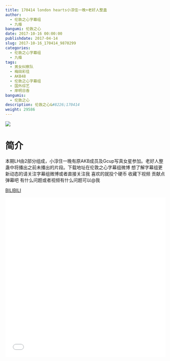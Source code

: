 ```yaml
---
title: 170414 london hearts小淳住一晚+老好人整蛊
author: 
  - 伦敦之心字幕组
  - 九條
bangumi: 伦敦之心
date: 2017-10-16 00:00:00
publishdate: 2017-04-14
slug: 2017-10-16_170414_9870299
categories: 
  - 伦敦之心字幕组
  - 九條
tags: 
  - 男女纠察队
  - 梅田彩佳
  - AKB48
  - 伦敦之心字幕组
  - 国外综艺
  - 岸明日香
bangumis: 
  - 伦敦之心
description: 伦敦之心&#8226;170414
weight: 29586
---
```


![](https://i.imgur.com/EJssSqR.jpg)

# 简介  
本期LH由2部分组成，小淳住一晚有原AKB成员及Gcup写真女星参加。老好人整蛊中将播出之前未播出的片段。下载地址在伦敦之心字幕组微博 想了解字幕组更新动态的请关注字幕组微博或者直接关注我 喜欢的就投个硬币 收藏下视频 贡献点弹幕吧
有什么问题或者视频有什么问题可以@我

  [BILIBILI](https://www.bilibili.com/video/av9870299/)


  <iframe src="//www.bilibili.com/html/html5player.html?cid=16317345&aid=9870299" width="100%" height="500" frameborder="0" allowfullscreen="allowfullscreen"></iframe>
